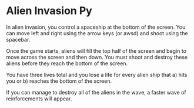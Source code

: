 # Alien Invasion Py

In alien invasion, you control a spaceship at the bottom of the screen. You can move left and right using the arrow keys (or awsd) and shoot using the spacebar.

Once the game starts, aliens will fill the top half of the screen and begin to move across the screen and then down. You must shoot and destroy these aliens before they reach the bottom of the screen.

You have three lives total and you lose a life for every alien ship that a) hits you or b) reaches the bottom of the screen.

If you can manage to destroy all of the aliens in the wave, a faster wave of reinforcements will appear.